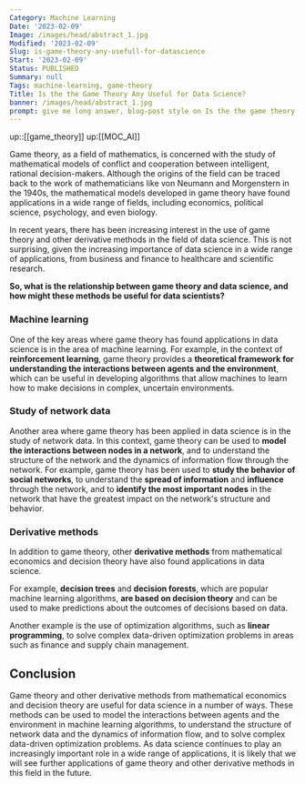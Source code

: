 ```yaml
---
Category: Machine Learning
Date: '2023-02-09'
Image: /images/head/abstract_1.jpg
Modified: '2023-02-09'
Slug: is-game-theory-any-usefull-for-datascience
Start: '2023-02-09'
Status: PUBLISHED
Summary: null
Tags: machine-learning, game-theory
Title: Is the the Game Theory Any Useful for Data Science?
banner: /images/head/abstract_1.jpg
prompt: give me long answer, blog-post style on Is the the game theory (or other derivative method) any useful for data science?. If so give practical examples of the use cases.
---
```

up::[[game_theory]]
up:[[MOC_AI]]

Game theory, as a field of mathematics, is concerned with the study of mathematical models of conflict and cooperation between intelligent, rational decision-makers. Although the origins of the field can be traced back to the work of mathematicians like von Neumann and Morgenstern in the 1940s, the mathematical models developed in game theory have found applications in a wide range of fields, including economics, political science, psychology, and even biology.

In recent years, there has been increasing interest in the use of game theory and other derivative methods in the field of data science. This is not surprising, given the increasing importance of data science in a wide range of applications, from business and finance to healthcare and scientific research.

**So, what is the relationship between game theory and data science, and how might these methods be useful for data scientists?**

### Machine learning
One of the key areas where game theory has found applications in data science is in the area of machine learning. For example, in the context of **reinforcement learning**, game theory provides a **theoretical framework for understanding the interactions between agents and the environment**, which can be useful in developing algorithms that allow machines to learn how to make decisions in complex, uncertain environments.

### Study of network data
Another area where game theory has been applied in data science is in the study of network data. In this context, game theory can be used to **model the interactions between nodes in a network**, and to understand the structure of the network and the dynamics of information flow through the network. For example, game theory has been used to **study the behavior of social networks**, to understand the **spread of information** and **influence** through the network, and to **identify the most important nodes** in the network that have the greatest impact on the network's structure and behavior.

### Derivative methods
In addition to game theory, other **derivative methods** from mathematical economics and decision theory have also found applications in data science. 

For example, **decision trees** and **decision forests**, which are popular machine learning algorithms, **are based on decision theory** and can be used to make predictions about the outcomes of decisions based on data. 

Another example is the use of optimization algorithms, such as **linear programming**, to solve complex data-driven optimization problems in areas such as finance and supply chain management.

## Conclusion
Game theory and other derivative methods from mathematical economics and decision theory are useful for data science in a number of ways. These methods can be used to model the interactions between agents and the environment in machine learning algorithms, to understand the structure of network data and the dynamics of information flow, and to solve complex data-driven optimization problems. As data science continues to play an increasingly important role in a wide range of applications, it is likely that we will see further applications of game theory and other derivative methods in this field in the future.